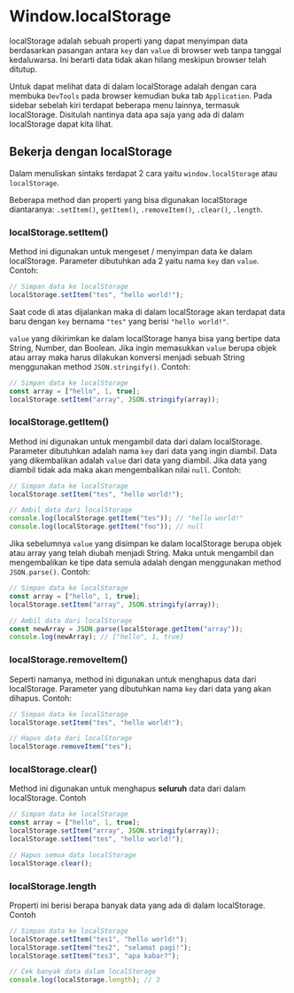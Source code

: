 # Window.localStorage

localStorage adalah sebuah properti yang dapat menyimpan data berdasarkan pasangan antara `key` dan `value` di browser web tanpa tanggal kedaluwarsa. Ini berarti data tidak akan hilang meskipun browser telah ditutup.

Untuk dapat melihat data di dalam localStorage adalah dengan cara membuka `DevTools` pada browser kemudian buka tab `Application`. Pada sidebar sebelah kiri terdapat beberapa menu lainnya, termasuk localStorage. Disitulah nantinya data apa saja yang ada di dalam localStorage dapat kita lihat.

## Bekerja dengan localStorage

Dalam menuliskan sintaks terdapat 2 cara yaitu `window.localStorage` atau `localStorage`.

Beberapa method dan properti yang bisa digunakan localStorage diantaranya: `.setItem()`, `getItem()`, `.removeItem()`, `.clear()`, `.length`.

### localStorage.setItem()

Method ini digunakan untuk mengeset / menyimpan data ke dalam localStorage. Parameter dibutuhkan ada 2 yaitu nama `key` dan `value`.
Contoh:
```js
// Simpan data ke localStorage
localStorage.setItem("tes", "hello world!");
```
Saat code di atas dijalankan maka di dalam localStorage akan terdapat data baru dengan `key` bernama `"tes"` yang berisi `"hello world!"`.

`value` yang dikirimkan ke dalam localStorage hanya bisa yang bertipe data String, Number, dan Boolean.
Jika ingin memasukkan `value` berupa objek atau array maka harus dilakukan konversi menjadi sebuah String menggunakan method `JSON.stringify()`.
Contoh:
```js
// Simpan data ke localStorage
const array = ["hello", 1, true];
localStorage.setItem("array", JSON.stringify(array));
```

### localStorage.getItem()

Method ini digunakan untuk mengambil data dari dalam localStorage. Parameter dibutuhkan adalah nama `key` dari data yang ingin diambil. Data yang dikembalikan adalah `value` dari data yang diambil. Jika data yang diambil tidak ada maka akan mengembalikan nilai `null`.
Contoh:
```js
// Simpan data ke localStorage
localStorage.setItem("tes", "hello world!");

// Ambil data dari localStorage
console.log(localStorage.getItem("tes")); // "hello world!"
console.log(localStorage.getItem("foo")); // null
```

Jika sebelumnya `value` yang disimpan ke dalam localStorage berupa objek atau array yang telah diubah menjadi String. Maka untuk mengambil dan mengembalikan ke tipe data semula adalah dengan menggunakan method `JSON.parse()`.
Contoh:
```js
// Simpan data ke localStorage
const array = ["hello", 1, true];
localStorage.setItem("array", JSON.stringify(array));

// Ambil data dari localStorage
const newArray = JSON.parse(localStorage.getItem("array"));
console.log(newArray); // ["hello", 1, true]
```

### localStorage.removeItem()

Seperti namanya, method ini digunakan untuk menghapus data dari localStorage. Parameter yang dibutuhkan nama `key` dari data yang akan dihapus.
Contoh:
```js
// Simpan data ke localStorage
localStorage.setItem("tes", "hello world!");

// Hapus data dari localStorage
localStorage.removeItem("tes");
```

### localStorage.clear()

Method ini digunakan untuk menghapus **seluruh** data dari dalam localStorage.
Contoh
```js
// Simpan data ke localStorage
const array = ["hello", 1, true];
localStorage.setItem("array", JSON.stringify(array));
localStorage.setItem("tes", "hello world!");

// Hapus semua data localStorage
localStorage.clear();
```

### localStorage.length

Properti ini berisi berapa banyak data yang ada di dalam localStorage.
Contoh
```js
// Simpan data ke localStorage
localStorage.setItem("tes1", "hello world!");
localStorage.setItem("tes2", "selamat pagi!");
localStorage.setItem("tes3", "apa kabar?");

// Cek banyak data dalam localStorage
console.log(localStorage.length); // 3
```
